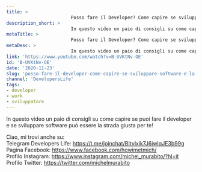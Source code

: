 ```yaml
---
title: > 
                        Posso fare il Developer? Come capire se sviluppare software è la mia strada?
description_short: > 
                        In questo video un paio di consigli su come capire se puoi fare il developer e se sviluppare software può essere la strada giusta ...
metaTitle: > 
                        Posso fare il Developer? Come capire se sviluppare software è la mia strada?
metaDesc: > 
                        In questo video un paio di consigli su come capire se puoi fare il developer e se sviluppare software può essere la strada giusta ...
link: 'https://www.youtube.com/watch?v=B-UVKtNv-OE'
id: 'B-UVKtNv-OE'
date: '2020-11-23'
slug: 'posso-fare-il-developer-come-capire-se-sviluppare-software-e-la-mia-strada'
channel: 'DevelopersLife'
tags: 
- developer
- work
- sviluppatore
---
```

In questo video un paio di consigli su come capire se puoi fare il developer e se sviluppare software può essere la strada giusta per te!  
  
Ciao, mi trovi anche su:  
Telegram Developers Life: https://t.me/joinchat/BItvlxik7J6iwIqJE3b99g  
Pagina Facebook: https://www.facebook.com/howimetmich/  
Profilo Instagram: https://www.instagram.com/michel_murabito/?hl=it  
Profilo Twitter: https://twitter.com/michelmurabito
